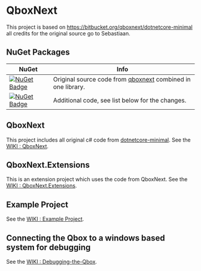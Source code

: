 # QboxNext
This project is based on https://bitbucket.org/qboxnext/dotnetcore-minimal all credits for the original source go to Sebastiaan.

## NuGet Packages

| NuGet | Info |
| --- | --- |
| [![NuGet Badge](https://buildstats.info/nuget/QboxNext)](https://www.nuget.org/packages/QboxNext) | Original source code from [qboxnext](https://bitbucket.org/qboxnext/dotnetcore-minimal) combined in one library.
| [![NuGet Badge](https://buildstats.info/nuget/QboxNext.Extensions)](https://www.nuget.org/packages/QboxNext.Extensions) | Additional code, see list below for the changes.


## QboxNext
This project includes all original c# code from [dotnetcore-minimal](https://bitbucket.org/qboxnext/dotnetcore-minimal).
See the [WIKI : QboxNext](https://github.com/StefH/QboxNext/wiki/QboxNext).

## QboxNext.Extensions
This is an extension project which uses the code from QboxNext.
See the [WIKI : QboxNext.Extensions](https://github.com/StefH/QboxNext/wiki/QboxNext.Extensions).

## Example Project
See the [WIKI : Example Project](https://github.com/StefH/https://github.com/StefH/QboxNext/wiki/Example-Project).

## Connecting the Qbox to a windows based system for debugging
See the [WIKI : Debugging-the-Qbox](https://github.com/StefH/QboxNext/wiki/Debugging-the-Qbox).